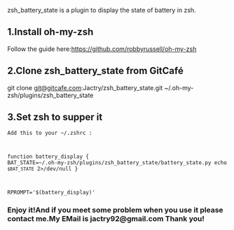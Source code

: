 zsh_battery_state is a plugin to display the state of battery in zsh.


<h2>1.Install oh-my-zsh</h2> 

Follow the guide here:https://github.com/robbyrussell/oh-my-zsh

<h2>2.Clone zsh_battery_state from GitCafé</h2>

git clone git@gitcafe.com:Jactry/zsh_battery_state.git ~/.oh-my-zsh/plugins/zsh_battery_state

<h2>3.Set zsh to supper it</h2>

<code>Add this to your ~/.zshrc :

function battery_display {
    BAT_STATE=~/.oh-my-zsh/plugins/zsh_battery_state/battery_state.py
    echo `$BAT_STATE` 2>/dev/null
}

RPROMPT='$(battery_display)'</code>

<h3>Enjoy it!And if you meet some problem when you use it please contact me.My EMail is jactry92@gmail.com Thank you!</h3>

